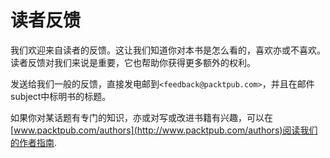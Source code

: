 # 读者反馈

我们欢迎来自读者的反馈。这让我们知道你对本书是怎么看的，喜欢亦或不喜欢。读者反馈对我们来说是重要，它也帮助你获得更多额外的权利。

发送给我们一般的反馈，直接发电邮到`<feedback@packtpub.com>`，并且在邮件subject中标明书的标题。

如果你对某话题有专门的知识，亦或对写或改进书籍有兴趣，可以在[www.packtpub.com/authors](http://www.packtpub.com/authors)阅读我们的作者指南.

